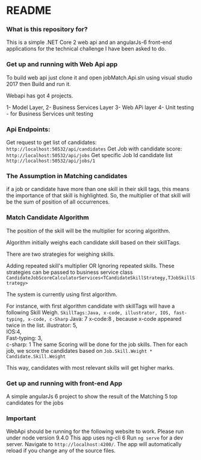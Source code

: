 # README #

### What is this repository for? ###

This is a simple .NET Core 2 web api and an angularJs-6 front-end applications for the technical challenge I have been asked to do.

### Get up and running with Web Api app ###

To build web api just clone it and open jobMatch.Api.sln using visual studio 2017 then Build and run it.

Webapi has got 4 projects.

1- Model Layer, 
2- Business Services Layer
3- Web APi layer
4- Unit testing -  for Business Services unit testing


### Api Endpoints: ###

Get request to get list of candidates: `http://localhost:50532/api/candidates`
Get Job with candidate score: `http://localhost:50532/api/jobs`
Get specific Job Id candidate list `http://localhost:50532/api/jobs/1`

### The Assumption in Matching candidates ###

if a job or candidate have more than one skill in their skill tags, this means the importance of that skill is highlighted. 
So, the multiplier of that skill will be the sum of position of all occurrences. 

### Match Candidate Algorithm ###


The position of the skill will be the multiplier for scoring algorithm.

Algorithm initially weighs each candidate skill based on their skillTags.

There are two strategies for weighing skills. 

Adding repeated skill's multiplier  OR  Ignoring repeated skills.
These strategies can be passed to business service class 
 `CandidateJobScoreCalculatorServices<TCandidateSkillStrategy,TJobSkillStrategy>`  

The system is currently using first algorithm.

For instance, with first algorithm   candidate with skillTags will have a following Skill Weigh.
 `SkillTags:Java, x-code, illustrator, IOS, fast-typing, x-code, c-Sharp`
Java: 7
x-code:8  , because x-code appeared twice in the list.
illustrator: 5,   
IOS:4,   
Fast-typing: 3,     
c-sharp: 1
The same Scoring will be done for the job skills.
Then for each job, we score the candidates based on 
`Job.Skill.Weight * Candidate.Skill.Weight` 

This way, candidates with most relevant skills will get higher marks.



### Get up and running with front-end App ###

A simple angularJs 6 project to show the result of the Matching 5 top candidates for the jobs

### Important ###

WebApi should be running for the following website to work.
Please run under node version 9.4.0
This app uses ng-cli 6
Run `ng serve` for a dev server. Navigate to `http://localhost:4200/`. The app will automatically reload if you change any of the source files.




